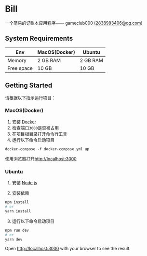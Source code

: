 # Bill

一个简易的记账本应用程序—— gameclub000 (2838983406@qq.com)

## System Requirements

|Env| MacOS(Docker) | Ubuntu |
| ------ | ------ |------ |
|Memory|2 GB RAM|2 GB RAM|
|Free space|10 GB|10 GB|

## Getting Started

请根据以下指示运行项目：

### MacOS(Docker)

1. 安装 [Docker](https://docs.docker.com/get-docker/)
2. 检查端口`3000`是否被占用
3. 在项目根目录打开命令行工具
4. 运行以下命令启动项目
```shell
docker-compose -f docker-compose.yml up
```

使用浏览器打开[http://localhost:3000](http://localhost:3000)

### Ubuntu

1. 安装 [Node.js](https://nodejs.org/en/download/)

2. 安装依赖

```bash
npm install
# or
yarn install
```
3. 运行以下命令启动项目

```bash
npm run dev
# or
yarn dev
```

Open [http://localhost:3000](http://localhost:3000) with your browser to see the result.
